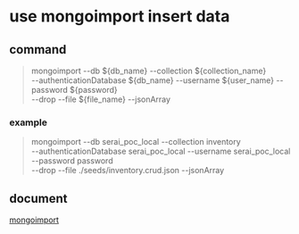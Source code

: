 # use mongoimport insert data

## command

> mongoimport --db ${db_name} --collection ${collection_name} \
> --authenticationDatabase ${db_name} --username ${user_name} --password ${password} \
> --drop --file ${file_name} --jsonArray

### example

> mongoimport --db serai_poc_local --collection inventory \
> --authenticationDatabase serai_poc_local --username serai_poc_local --password password \
> --drop --file ./seeds/inventory.crud.json --jsonArray

## document

[mongoimport](https://docs.mongodb.com/guides/server/import/)
